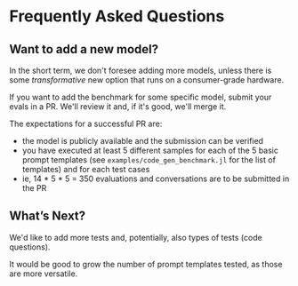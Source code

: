 # Frequently Asked Questions

## Want to add a new model?

In the short term, we don't foresee adding more models, unless there is some _transformative_ new option that runs on a consumer-grade hardware. 

If you want to add the benchmark for some specific model, submit your evals in a PR. We'll review it and, if it's good, we'll merge it.

The expectations for a successful PR are:
- the model is publicly available and the submission can be verified
- you have executed at least 5 different samples for each of the 5 basic prompt templates (see `examples/code_gen_benchmark.jl` for the list of templates) and for each test cases
- ie, 14 * 5 * 5 = 350 evaluations and conversations are to be submitted in the PR

## What’s Next?

We'd like to add more tests and, potentially, also types of tests (code questions).

It would be good to grow the number of prompt templates tested, as those are more versatile.